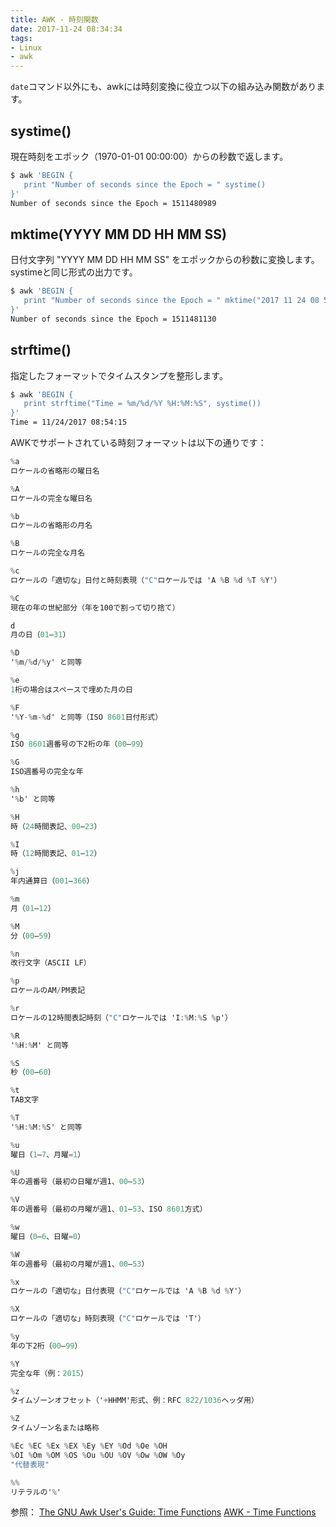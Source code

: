 ```yaml
---
title: AWK - 時刻関数
date: 2017-11-24 08:34:34
tags:
- Linux
- awk
---
```


`date`コマンド以外にも、awkには時刻変換に役立つ以下の組み込み関数があります。

## systime()

現在時刻をエポック（1970-01-01 00:00:00）からの秒数で返します。

```bash
$ awk 'BEGIN {
   print "Number of seconds since the Epoch = " systime()
}'
Number of seconds since the Epoch = 1511480989
```

## mktime(YYYY MM DD HH MM SS)

日付文字列 "YYYY MM DD HH MM SS" をエポックからの秒数に変換します。systimeと同じ形式の出力です。

```bash
$ awk 'BEGIN {
   print "Number of seconds since the Epoch = " mktime("2017 11 24 08 52 10")
}'
Number of seconds since the Epoch = 1511481130
```

## strftime()

指定したフォーマットでタイムスタンプを整形します。

```bash
$ awk 'BEGIN {
   print strftime("Time = %m/%d/%Y %H:%M:%S", systime())
}'
Time = 11/24/2017 08:54:15
```

AWKでサポートされている時刻フォーマットは以下の通りです：

```AWK
%a
ロケールの省略形の曜日名

%A
ロケールの完全な曜日名

%b
ロケールの省略形の月名

%B
ロケールの完全な月名

%c
ロケールの「適切な」日付と時刻表現（"C"ロケールでは 'A %B %d %T %Y'）

%C
現在の年の世紀部分（年を100で割って切り捨て）

d
月の日（01–31）

%D
'%m/%d/%y' と同等

%e
1桁の場合はスペースで埋めた月の日

%F
'%Y-%m-%d' と同等（ISO 8601日付形式）

%g
ISO 8601週番号の下2桁の年（00–99）

%G
ISO週番号の完全な年

%h
'%b' と同等

%H
時（24時間表記、00–23）

%I
時（12時間表記、01–12）

%j
年内通算日（001–366）

%m
月（01–12）

%M
分（00–59）

%n
改行文字（ASCII LF）

%p
ロケールのAM/PM表記

%r
ロケールの12時間表記時刻（"C"ロケールでは 'I:%M:%S %p'）

%R
'%H:%M' と同等

%S
秒（00–60）

%t
TAB文字

%T
'%H:%M:%S' と同等

%u
曜日（1–7、月曜=1）

%U
年の週番号（最初の日曜が週1、00–53）

%V
年の週番号（最初の月曜が週1、01–53、ISO 8601方式）

%w
曜日（0–6、日曜=0）

%W
年の週番号（最初の月曜が週1、00–53）

%x
ロケールの「適切な」日付表現（"C"ロケールでは 'A %B %d %Y'）

%X
ロケールの「適切な」時刻表現（"C"ロケールでは 'T'）

%y
年の下2桁（00–99）

%Y
完全な年（例：2015）

%z
タイムゾーンオフセット（'+HHMM'形式、例：RFC 822/1036ヘッダ用）

%Z
タイムゾーン名または略称

%Ec %EC %Ex %EX %Ey %EY %Od %Oe %OH
%OI %Om %OM %OS %Ou %OU %OV %Ow %OW %Oy
"代替表現"

%%
リテラルの'%'
```

参照：
[The GNU Awk User's Guide: Time Functions](https://www.gnu.org/software/gawk/manual/html_node/Time-Functions.html)
[AWK - Time Functions](https://www.tutorialspoint.com/awk/awk_time_functions.htm)
